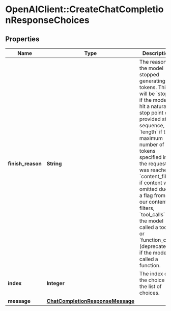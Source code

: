 # OpenAIClient::CreateChatCompletionResponseChoices

## Properties
Name | Type | Description | Notes
------------ | ------------- | ------------- | -------------
**finish_reason** | **String** | The reason the model stopped generating tokens. This will be &#x60;stop&#x60; if the model hit a natural stop point or a provided stop sequence, &#x60;length&#x60; if the maximum number of tokens specified in the request was reached, &#x60;content_filter&#x60; if content was omitted due to a flag from our content filters, &#x60;tool_calls&#x60; if the model called a tool, or &#x60;function_call&#x60; (deprecated) if the model called a function.  | 
**index** | **Integer** | The index of the choice in the list of choices. | 
**message** | [**ChatCompletionResponseMessage**](ChatCompletionResponseMessage.md) |  | 

